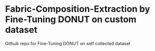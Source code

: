 # Fabric-Composition-Extraction by Fine-Tuning DONUT on custom dataset
Github repo for Fine-Tuning DONUT on self collected dataset


